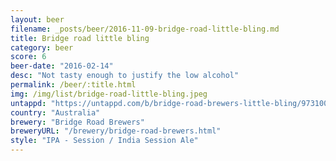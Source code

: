 ```yaml
---
layout: beer
filename: _posts/beer/2016-11-09-bridge-road-little-bling.md
title: Bridge road little bling
category: beer
score: 6
beer-date: "2016-02-14"
desc: "Not tasty enough to justify the low alcohol"
permalink: /beer/:title.html
img: /img/list/bridge-road-little-bling.jpeg
untappd: "https://untappd.com/b/bridge-road-brewers-little-bling/973100"
country: "Australia"
brewery: "Bridge Road Brewers"
breweryURL: "/brewery/bridge-road-brewers.html"
style: "IPA - Session / India Session Ale"
---
```

